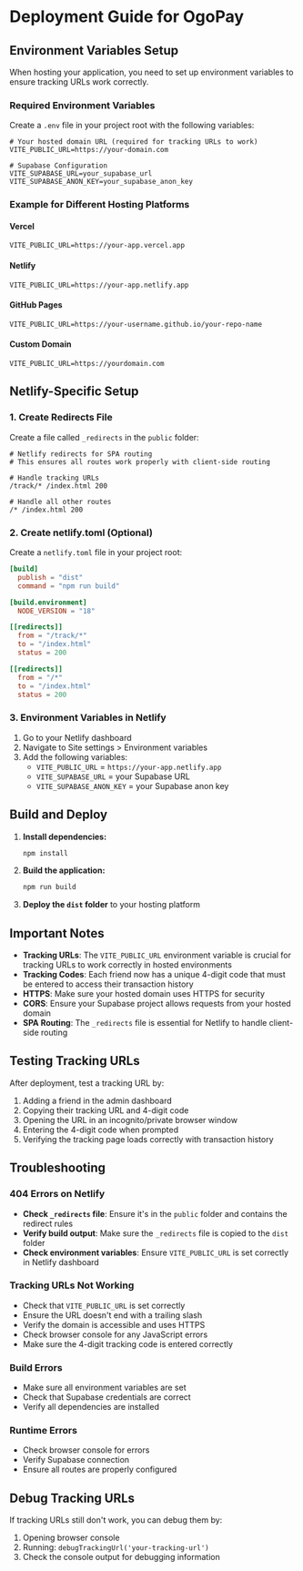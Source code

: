 # Deployment Guide for OgoPay

## Environment Variables Setup

When hosting your application, you need to set up environment variables to ensure tracking URLs work correctly.

### Required Environment Variables

Create a `.env` file in your project root with the following variables:

```env
# Your hosted domain URL (required for tracking URLs to work)
VITE_PUBLIC_URL=https://your-domain.com

# Supabase Configuration
VITE_SUPABASE_URL=your_supabase_url
VITE_SUPABASE_ANON_KEY=your_supabase_anon_key
```

### Example for Different Hosting Platforms

#### Vercel
```env
VITE_PUBLIC_URL=https://your-app.vercel.app
```

#### Netlify
```env
VITE_PUBLIC_URL=https://your-app.netlify.app
```

#### GitHub Pages
```env
VITE_PUBLIC_URL=https://your-username.github.io/your-repo-name
```

#### Custom Domain
```env
VITE_PUBLIC_URL=https://yourdomain.com
```

## Netlify-Specific Setup

### 1. Create Redirects File
Create a file called `_redirects` in the `public` folder:

```
# Netlify redirects for SPA routing
# This ensures all routes work properly with client-side routing

# Handle tracking URLs
/track/* /index.html 200

# Handle all other routes
/* /index.html 200
```

### 2. Create netlify.toml (Optional)
Create a `netlify.toml` file in your project root:

```toml
[build]
  publish = "dist"
  command = "npm run build"

[build.environment]
  NODE_VERSION = "18"

[[redirects]]
  from = "/track/*"
  to = "/index.html"
  status = 200

[[redirects]]
  from = "/*"
  to = "/index.html"
  status = 200
```

### 3. Environment Variables in Netlify
1. Go to your Netlify dashboard
2. Navigate to Site settings > Environment variables
3. Add the following variables:
   - `VITE_PUBLIC_URL` = `https://your-app.netlify.app`
   - `VITE_SUPABASE_URL` = your Supabase URL
   - `VITE_SUPABASE_ANON_KEY` = your Supabase anon key

## Build and Deploy

1. **Install dependencies:**
   ```bash
   npm install
   ```

2. **Build the application:**
   ```bash
   npm run build
   ```

3. **Deploy the `dist` folder** to your hosting platform

## Important Notes

- **Tracking URLs**: The `VITE_PUBLIC_URL` environment variable is crucial for tracking URLs to work correctly in hosted environments
- **Tracking Codes**: Each friend now has a unique 4-digit code that must be entered to access their transaction history
- **HTTPS**: Make sure your hosted domain uses HTTPS for security
- **CORS**: Ensure your Supabase project allows requests from your hosted domain
- **SPA Routing**: The `_redirects` file is essential for Netlify to handle client-side routing

## Testing Tracking URLs

After deployment, test a tracking URL by:
1. Adding a friend in the admin dashboard
2. Copying their tracking URL and 4-digit code
3. Opening the URL in an incognito/private browser window
4. Entering the 4-digit code when prompted
5. Verifying the tracking page loads correctly with transaction history

## Troubleshooting

### 404 Errors on Netlify
- **Check `_redirects` file**: Ensure it's in the `public` folder and contains the redirect rules
- **Verify build output**: Make sure the `_redirects` file is copied to the `dist` folder
- **Check environment variables**: Ensure `VITE_PUBLIC_URL` is set correctly in Netlify dashboard

### Tracking URLs Not Working
- Check that `VITE_PUBLIC_URL` is set correctly
- Ensure the URL doesn't end with a trailing slash
- Verify the domain is accessible and uses HTTPS
- Check browser console for any JavaScript errors
- Make sure the 4-digit tracking code is entered correctly

### Build Errors
- Make sure all environment variables are set
- Check that Supabase credentials are correct
- Verify all dependencies are installed

### Runtime Errors
- Check browser console for errors
- Verify Supabase connection
- Ensure all routes are properly configured

## Debug Tracking URLs

If tracking URLs still don't work, you can debug them by:

1. Opening browser console
2. Running: `debugTrackingUrl('your-tracking-url')`
3. Check the console output for debugging information 